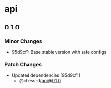 # api

## 0.1.0

### Minor Changes

- 95d9cf1: Base stable version with safe configs

### Patch Changes

- Updated dependencies [95d9cf1]
  - @chess-d/api@0.1.0
